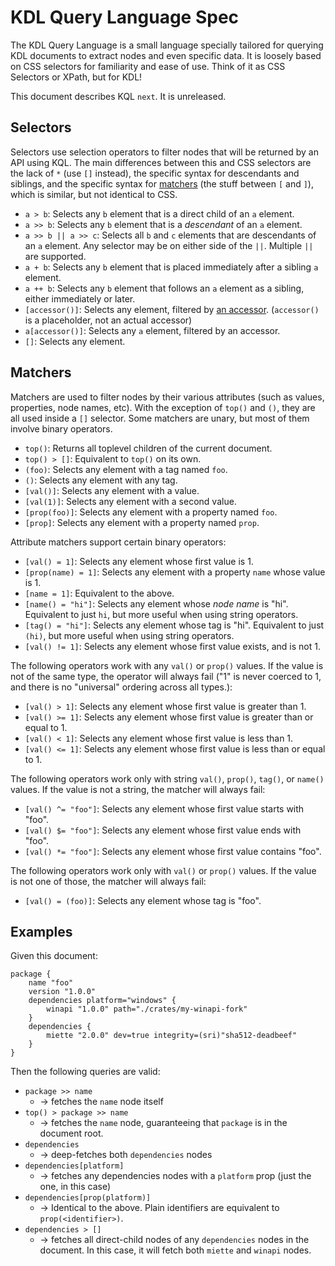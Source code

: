 # KDL Query Language Spec

The KDL Query Language is a small language specially tailored for querying KDL
documents to extract nodes and even specific data. It is loosely based on CSS
selectors for familiarity and ease of use. Think of it as CSS Selectors or
XPath, but for KDL!

This document describes KQL `next`. It is unreleased.

## Selectors

Selectors use selection operators to filter nodes that will be returned by an
API using KQL. The main differences between this and CSS selectors are the
lack of `*` (use `[]` instead), the specific syntax for descendants and siblings, and the specific syntax for
[matchers](#matchers) (the stuff between `[` and `]`), which is similar, but not identical to CSS.

* `a > b`: Selects any `b` element that is a direct child of an `a` element.
* `a >> b`: Selects any `b` element that is a _descendant_ of an `a` element.
* `a >> b || a >> c`: Selects all `b` and `c` elements that are descendants of an `a` element. Any selector may be on either side of the `||`. Multiple `||` are supported.
* `a + b`: Selects any `b` element that is placed immediately after a sibling `a` element.
* `a ++ b`: Selects any `b` element that follows an `a` element as a sibling, either immediately or later.
* `[accessor()]`: Selects any element, filtered by [an accessor](#accessors). (`accessor()` is a placeholder, not an actual accessor)
* `a[accessor()]`: Selects any `a` element, filtered by an accessor.
* `[]`: Selects any element.

## Matchers

Matchers are used to filter nodes by their various attributes (such as values,
properties, node names, etc). With the exception of `top()` and `()`, they are all
used inside a `[]` selector. Some matchers are unary, but most of them involve
binary operators.

* `top()`: Returns all toplevel children of the current document.
* `top() > []`: Equivalent to `top()` on its own.
* `(foo)`: Selects any element with a tag named `foo`.
* `()`: Selects any element with any tag.
* `[val()]`: Selects any element with a value.
* `[val(1)]`: Selects any element with a second value.
* `[prop(foo)]`: Selects any element with a property named `foo`.
* `[prop]`: Selects any element with a property named `prop`.

Attribute matchers support certain binary operators:

* `[val() = 1]`: Selects any element whose first value is 1.
* `[prop(name) = 1]`: Selects any element with a property `name` whose value is 1.
* `[name = 1]`: Equivalent to the above.
* `[name() = "hi"]`: Selects any element whose _node name_ is "hi". Equivalent to just `hi`, but more useful when using string operators.
* `[tag() = "hi"]`: Selects any element whose tag is "hi". Equivalent to just `(hi)`, but more useful when using string operators.
* `[val() != 1]`: Selects any element whose first value exists, and is not 1.

The following operators work with any `val()` or `prop()` values.
If the value is not of the same type, the operator will always fail ("1" is
never coerced to 1, and there is no "universal" ordering across all types.):

* `[val() > 1]`: Selects any element whose first value is greater than 1.
* `[val() >= 1]`: Selects any element whose first value is greater than or equal to 1.
* `[val() < 1]`: Selects any element whose first value is less than 1.
* `[val() <= 1]`: Selects any element whose first value is less than or equal to 1.

The following operators work only with string `val()`, `prop()`, `tag()`, or `name()` values.
If the value is not a string, the matcher will always fail:

* `[val() ^= "foo"]`: Selects any element whose first value starts with "foo".
* `[val() $= "foo"]`: Selects any element whose first value ends with "foo".
* `[val() *= "foo"]`: Selects any element whose first value contains "foo".

The following operators work only with `val()` or `prop()` values. If the value
is not one of those, the matcher will always fail:

* `[val() = (foo)]`: Selects any element whose tag is "foo".

## Examples

Given this document:

```kdl
package {
    name "foo"
    version "1.0.0"
    dependencies platform="windows" {
        winapi "1.0.0" path="./crates/my-winapi-fork"
    }
    dependencies {
        miette "2.0.0" dev=true integrity=(sri)"sha512-deadbeef"
    }
}
```

Then the following queries are valid:

* `package >> name`
    * -> fetches the `name` node itself
* `top() > package >> name`
    * -> fetches the `name` node, guaranteeing that `package` is in the document root.
* `dependencies`
    * -> deep-fetches both `dependencies` nodes
* `dependencies[platform]`
    * -> fetches any dependencies nodes with a `platform` prop (just the one, in this case)
* `dependencies[prop(platform)]`
    * -> Identical to the above. Plain identifiers are equivalent to `prop(<identifier>)`.
* `dependencies > []`
    * -> fetches all direct-child nodes of any `dependencies` nodes in the
         document. In this case, it will fetch both `miette` and `winapi` nodes.
